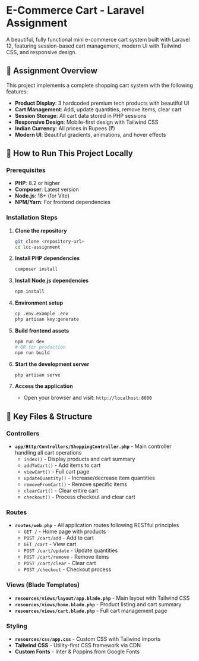 # E-Commerce Cart - Laravel Assignment

A beautiful, fully functional mini e-commerce cart system built with Laravel 12, featuring session-based cart management, modern UI with Tailwind CSS, and responsive design.

## 🎯 Assignment Overview

This project implements a complete shopping cart system with the following features:

- **Product Display**: 3 hardcoded premium tech products with beautiful UI
- **Cart Management**: Add, update quantities, remove items, clear cart
- **Session Storage**: All cart data stored in PHP sessions
- **Responsive Design**: Mobile-first design with Tailwind CSS
- **Indian Currency**: All prices in Rupees (₹)
- **Modern UI**: Beautiful gradients, animations, and hover effects

## 🚀 How to Run This Project Locally

### Prerequisites

- **PHP**: 8.2 or higher
- **Composer**: Latest version
- **Node.js**: 18+ (for Vite)
- **NPM/Yarn**: For frontend dependencies

### Installation Steps

1. **Clone the repository**
   ```bash
   git clone <repository-url>
   cd lcc-assignment
   ```

2. **Install PHP dependencies**
   ```bash
   composer install
   ```

3. **Install Node.js dependencies**
   ```bash
   npm install
   ```

4. **Environment setup**
   ```bash
   cp .env.example .env
   php artisan key:generate
   ```

5. **Build frontend assets**
   ```bash
   npm run dev
   # OR for production
   npm run build
   ```

6. **Start the development server**
   ```bash
   php artisan serve
   ```

7. **Access the application**
   - Open your browser and visit: `http://localhost:8000`

## 📁 Key Files & Structure

### Controllers
- **`app/Http/Controllers/ShoppingController.php`** - Main controller handling all cart operations
  - `index()` - Display products and cart summary
  - `addToCart()` - Add items to cart
  - `viewCart()` - Full cart page
  - `updateQuantity()` - Increase/decrease item quantities
  - `removeFromCart()` - Remove specific items
  - `clearCart()` - Clear entire cart
  - `checkout()` - Process checkout and clear cart

### Routes
- **`routes/web.php`** - All application routes following RESTful principles
  - `GET /` - Home page with products
  - `POST /cart/add` - Add to cart
  - `GET /cart` - View cart
  - `POST /cart/update` - Update quantities
  - `POST /cart/remove` - Remove items
  - `POST /cart/clear` - Clear cart
  - `POST /checkout` - Checkout process

### Views (Blade Templates)
- **`resources/views/layout/app.blade.php`** - Main layout with Tailwind CSS
- **`resources/views/home.blade.php`** - Product listing and cart summary
- **`resources/views/cart.blade.php`** - Full cart management page

### Styling
- **`resources/css/app.css`** - Custom CSS with Tailwind imports
- **Tailwind CSS** - Utility-first CSS framework via CDN
- **Custom Fonts** - Inter & Poppins from Google Fonts
